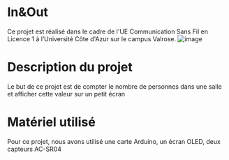 # In&Out
Ce projet est réalisé dans le cadre de l'UE Communication Sans Fil en Licence 1 à l’Université Côte d'Azur sur le campus Valrose.
![image](https://github.com/user-attachments/assets/21ad196d-6618-4d79-86a6-1f96eb619463)

# Description du projet
Le but de ce projet est de compter le nombre de personnes dans une salle et afficher cette valeur sur un petit écran

# Matériel utilisé
Pour ce projet, nous avons utilisé une carte Arduino, un écran OLED, deux capteurs AC-SR04
